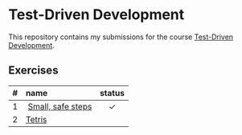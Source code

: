 # Test-Driven Development

This repository contains my submissions for the course [Test-Driven Development](https://tdd.mooc.fi).

## Exercises

|  #  | name                                           | status |
| :-: | :--------------------------------------------- | :----: |
|  1  |  [Small, safe steps](./exercises/small-steps/) |   ✓    |
|  2  | [Tetris](./exercises/tetris/)                  |        |
